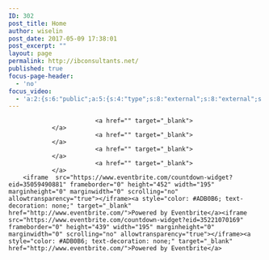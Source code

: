 ```yaml
---
ID: 302
post_title: Home
author: wiselin
post_date: 2017-05-09 17:38:01
post_excerpt: ""
layout: page
permalink: http://ibconsultants.net/
published: true
focus-page-header:
  - 'no'
focus_video:
  - 'a:2:{s:6:"public";a:5:{s:4:"type";s:8:"external";s:8:"external";s:0:"";s:4:"self";s:0:"";s:6:"remote";s:0:"";s:6:"custom";s:0:"";}s:7:"premium";a:5:{s:4:"type";s:8:"external";s:8:"external";s:0:"";s:4:"self";s:0:"";s:6:"remote";s:0:"";s:6:"custom";s:0:"";}}'
---
```


							<a href="" target="_blank">
				</a>
							<a href="" target="_blank">
				</a>
							<a href="" target="_blank">
				</a>
							<a href="" target="_blank">
				</a>
		<iframe  src="https://www.eventbrite.com/countdown-widget?eid=35059490881" frameborder="0" height="452" width="195" marginheight="0" marginwidth="0" scrolling="no" allowtransparency="true"></iframe><a style="color: #ADB0B6; text-decoration: none;" target="_blank" href="http://www.eventbrite.com/">Powered by Eventbrite</a><iframe  src="https://www.eventbrite.com/countdown-widget?eid=35221070169" frameborder="0" height="439" width="195" marginheight="0" marginwidth="0" scrolling="no" allowtransparency="true"></iframe><a style="color: #ADB0B6; text-decoration: none;" target="_blank" href="http://www.eventbrite.com/">Powered by Eventbrite</a>